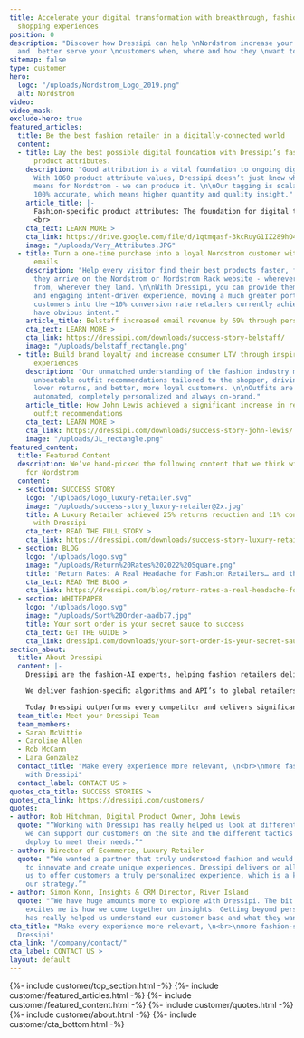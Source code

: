 ```yaml
---
title: Accelerate your digital transformation with breakthrough, fashion-specific
  shopping experiences
position: 0
description: "Discover how Dressipi can help \nNordstrom increase your digital \nvelocity
  and  better serve your \ncustomers when, where and how they \nwant to shop.\n\n\n"
sitemap: false
type: customer
hero:
  logo: "/uploads/Nordstrom_Logo_2019.png"
  alt: Nordstrom
video: 
video_mask: 
exclude-hero: true
featured_articles:
  title: Be the best fashion retailer in a digitally-connected world
  content:
  - title: Lay the best possible digital foundation with Dressipi’s fashion-specific
      product attributes.
    description: "Good attribution is a vital foundation to ongoing digital transformation.
      With 1060 product attribute values, Dressipi doesn’t just know what good data
      means for Nordstrom - we can produce it. \n\nOur tagging is scalable and nearly
      100% accurate, which means higher quantity and quality insight."
    article_title: |-
      Fashion-specific product attributes: The foundation for digital transformation
      <br>
    cta_text: LEARN MORE >
    cta_link: https://drive.google.com/file/d/1qtmqasf-3kcRuyG1IZ289hO4OR6WE5gN/view
    image: "/uploads/Very_Attributes.JPG"
  - title: Turn a one-time purchase into a loyal Nordstrom customer with post-purchase
      emails
    description: "Help every visitor find their best products faster, from the moment
      they arrive on the Nordstrom or Nordstrom Rack website - wherever they come
      from, wherever they land. \n\nWith Dressipi, you can provide them with an inspiring
      and engaging intent-driven experience, moving a much greater portion of your
      customers into the ~10% conversion rate retailers currently achieve when visitors
      have obvious intent."
    article_title: Belstaff increased email revenue by 69% through personalized recommendations
    cta_text: LEARN MORE >
    cta_link: https://dressipi.com/downloads/success-story-belstaff/
    image: "/uploads/belstaff_rectangle.png"
  - title: Build brand loyalty and increase consumer LTV through inspirational shopping
      experiences
    description: "Our unmatched understanding of the fashion industry means we offer
      unbeatable outfit recommendations tailored to the shopper, driving higher conversion,
      lower returns, and better, more loyal customers. \n\nOutfits are completely
      automated, completely personalized and always on-brand."
    article_title: How John Lewis achieved a significant increase in revenue with
      outfit recommendations
    cta_text: LEARN MORE >
    cta_link: https://dressipi.com/downloads/success-story-john-lewis/
    image: "/uploads/JL_rectangle.png"
featured_content:
  title: Featured Content
  description: We’ve hand-picked the following content that we think will be relevant
    for Nordstrom
  content:
  - section: SUCCESS STORY
    logo: "/uploads/logo_luxury-retailer.svg"
    image: "/uploads/success-story_luxury-retailer@2x.jpg"
    title: A Luxury Retailer achieved 25% returns reduction and 11% conversion increase
      with Dressipi
    cta_text: READ THE FULL STORY >
    cta_link: https://dressipi.com/downloads/success-story-luxury-retailer/
  - section: BLOG
    logo: "/uploads/logo.svg"
    image: "/uploads/Return%20Rates%202022%20Square.png"
    title: 'Return Rates: A Real Headache for Fashion Retailers… and the Environment'
    cta_text: READ THE BLOG >
    cta_link: https://dressipi.com/blog/return-rates-a-real-headache-for-fashion-retailers-dot-dot-dot-and-the-environment/
  - section: WHITEPAPER
    logo: "/uploads/logo.svg"
    image: "/uploads/Sort%20Order-aadb77.jpg"
    title: Your sort order is your secret sauce to success
    cta_text: GET THE GUIDE >
    cta_link: dressipi.com/downloads/your-sort-order-is-your-secret-sauce-to-success/
section_about:
  title: About Dressipi
  content: |-
    Dressipi are the fashion-AI experts, helping fashion retailers deliver the relevant products & inspiration their customers deserve, across every part of the shopper journey.

    We deliver fashion-speciﬁc algorithms and API’s to global retailers such as Country Road Group, Belstaff, City Chic, OVS, John Lewis and River Island drawing on the combined expertise of top stylists and data scientists.

    Today Dressipi outperforms every competitor and delivers significant incremental improvements to revenue (up to 12%), profit (up to 21%), returns (reduction of 15%), sell-through rate (up to 10%) and email revenue (up to 200%).
  team_title: Meet your Dressipi Team
  team_members:
  - Sarah McVittie
  - Caroline Allen
  - Rob McCann
  - Lara Gonzalez
  contact_title: "Make every experience more relevant, \n<br>\nmore fashion-specific
    with Dressipi"
  contact_label: CONTACT US >
quotes_cta_title: SUCCESS STORIES >
quotes_cta_link: https://dressipi.com/customers/
quotes:
- author: Rob Hitchman, Digital Product Owner, John Lewis
  quote: "“Working with Dressipi has really helped us look at different ways in how
    we can support our customers on the site and the different tactics that we can
    deploy to meet their needs.”"
- author: Director of Ecommerce, Luxury Retailer
  quote: "“We wanted a partner that truly understood fashion and would work with us
    to innovate and create unique experiences. Dressipi delivers on all this and allows
    us to offer customers a truly personalized experience, which is a key part of
    our strategy.”"
- author: Simon Konn, Insights & CRM Director, River Island
  quote: "“We have huge amounts more to explore with Dressipi. The bit that really
    excites me is how we come together on insights. Getting beyond personalization
    has really helped us understand our customer base and what they want and need.”"
cta_title: "Make every experience more relevant, \n<br>\nmore fashion-specific with
  Dressipi"
cta_link: "/company/contact/"
cta_label: CONTACT US >
layout: default
---
```


{%- include customer/top_section.html -%}
{%- include customer/featured_articles.html -%}
{%- include customer/featured_content.html -%}
{%- include customer/quotes.html -%}
{%- include customer/about.html -%}
{%- include customer/cta_bottom.html -%}